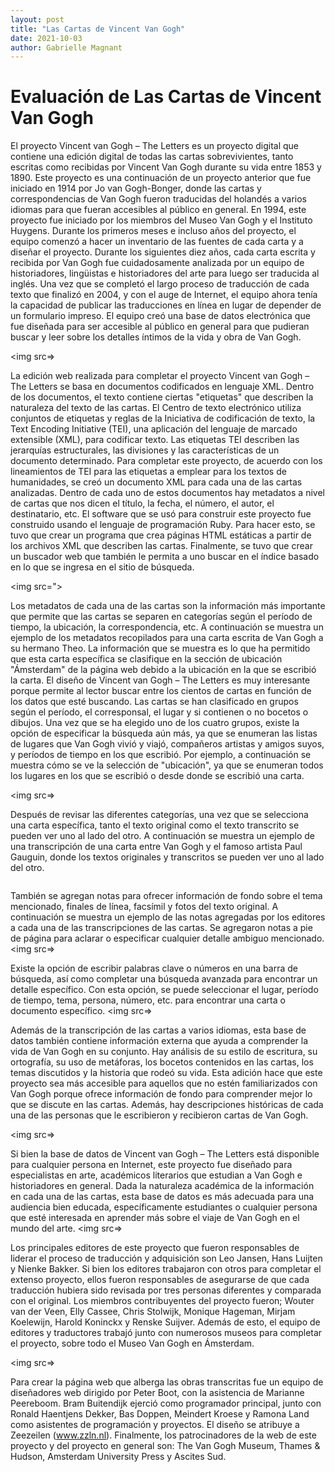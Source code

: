 ```yaml
---
layout: post
title: "Las Cartas de Vincent Van Gogh"
date: 2021-10-03
author: Gabrielle Magnant
---
```



# Evaluación de Las Cartas de Vincent Van Gogh
El proyecto Vincent van Gogh – The Letters es un proyecto digital que contiene una edición digital de todas las cartas sobrevivientes, tanto escritas como recibidas por Vincent Van Gogh durante su vida entre  1853 y 1890. Este proyecto es una continuación de un proyecto anterior que fue iniciado en 1914 por Jo van Gogh-Bonger, donde las cartas y correspondencias de Van Gogh fueron traducidas del holandés a varios idiomas para que fueran accesibles al público en general. En 1994, este proyecto fue iniciado por los miembros del Museo Van Gogh y el Instituto Huygens. Durante los primeros meses e incluso años del proyecto, el equipo comenzó a hacer un inventario de las fuentes de cada carta y a diseñar el proyecto. Durante los siguientes diez años, cada carta escrita y recibida por Van Gogh fue cuidadosamente analizada por un equipo de historiadores, lingüistas e historiadores del arte para luego ser traducida al inglés. Una vez que se completó el largo proceso de traducción de cada texto que finalizó en 2004, y con el auge de Internet, el equipo ahora tenía la capacidad de publicar las traducciones en línea en lugar de depender de un formulario impreso. El equipo creó una base de datos electrónica que fue diseñada para ser accesible al público en general para que pudieran buscar y leer sobre los detalles íntimos de la vida y obra de Van Gogh.
  
  <img src=>

La edición web realizada  para completar el proyecto Vincent van Gogh – The Letters se basa en documentos codificados en lenguaje XML. Dentro de los documentos, el texto contiene ciertas "etiquetas" que describen la naturaleza del  texto de las cartas. El Centro de texto electrónico utiliza conjuntos de etiquetas y reglas de la Iniciativa de codificación de texto, la Text Encoding Initiative (TEI), una aplicación del lenguaje de marcado extensible (XML), para codificar texto. Las etiquetas TEI describen las jerarquías estructurales, las divisiones y las características de un documento determinado. Para completar este proyecto, de acuerdo con los lineamientos de TEI para las etiquetas a emplear para los textos de humanidades, se creó un documento XML para cada una de las cartas analizadas. Dentro de cada uno de estos documentos hay metadatos a nivel de cartas que nos dicen el título, la fecha, el número, el autor, el destinatario, etc. El software que se usó para construir este proyecto fue construido usando el lenguaje de programación Ruby. Para hacer esto, se tuvo que crear un programa que crea páginas HTML estáticas a partir de los archivos XML que describen las cartas. Finalmente, se tuvo que crear un buscador web que también le permita a uno buscar en el índice basado en lo que se ingresa en el sitio de búsqueda.
  
  <img src=">
  
Los metadatos de cada una de las cartas son la información más importante que permite que las cartas se separen en categorías según el período de tiempo, la ubicación, la correspondencia, etc. A continuación se muestra un ejemplo de los metadatos recopilados para una carta escrita de Van Gogh a su hermano Theo. La información que se muestra es lo que ha permitido que esta carta específica se clasifique en la sección de ubicación "Ámsterdam" de la página web debido a la ubicación en la que se escribió la carta.
El diseño de Vincent van Gogh – The Letters es muy interesante porque permite al lector buscar entre los cientos de cartas en función de los datos que esté buscando. Las cartas se han clasificado en grupos según el período, el corresponsal, el lugar y si contienen o no bocetos o dibujos. Una vez que se ha elegido uno de los cuatro grupos, existe la opción de especificar la búsqueda aún más, ya que se enumeran las listas de lugares que Van Gogh vivió y viajó, compañeros artistas y amigos suyos, y períodos de tiempo en los que escribió. Por ejemplo, a continuación se muestra cómo se ve la selección de "ubicación", ya que se enumeran todos los lugares en los que se escribió o desde donde se escribió una carta.

<img src=>

Después de revisar las diferentes categorías, una vez que se selecciona una carta específica, tanto el texto original como el texto transcrito se pueden ver uno al lado del otro. A continuación se muestra un ejemplo de una transcripción de una carta entre Van Gogh y el famoso artista Paul Gauguin, donde los textos originales y transcritos se pueden ver uno al lado del otro.
  
  <img src>
  
También se agregan notas para ofrecer información de fondo sobre el tema mencionado, finales de línea, facsímil y fotos del texto original. A continuación se muestra un ejemplo de las notas agregadas por los editores a cada una de las transcripciones de las cartas. Se agregaron notas a pie de página para aclarar o especificar cualquier detalle ambiguo mencionado.
<img src=>

Existe la opción de escribir palabras clave o números en una barra de búsqueda, así como completar una búsqueda avanzada para encontrar un detalle específico. Con esta opción, se puede seleccionar el lugar, período de tiempo, tema, persona, número, etc. para encontrar una carta o documento específico.
<img src=>

Además de la transcripción de las cartas a varios idiomas, esta base de datos también contiene información externa que ayuda a comprender la vida de Van Gogh en su conjunto. Hay análisis de su estilo de escritura, su ortografía, su uso de metáforas, los bocetos contenidos en las cartas, los temas discutidos y la historia que rodeó su vida. Esta adición hace que este proyecto sea más accesible para aquellos que no estén familiarizados con Van Gogh porque ofrece información de fondo para comprender mejor lo que se discute en las cartas. Además, hay descripciones históricas de cada una de las personas que le escribieron y recibieron cartas de Van Gogh.

<img src=>

Si bien la base de datos de Vincent van Gogh – The Letters está disponible para cualquier persona en Internet, este proyecto fue diseñado para especialistas en arte, académicos literarios que estudian a Van Gogh e historiadores en general. Dada la naturaleza académica de la información en cada una de las cartas, esta base de datos es más adecuada para una audiencia bien educada, específicamente estudiantes o cualquier persona que esté interesada en aprender más sobre el viaje de Van Gogh en el mundo del arte.
<img src=>


Los principales editores de este proyecto que fueron responsables de liderar el proceso de traducción y adquisición son Leo Jansen, Hans Luijten y Nienke Bakker. Si bien los editores trabajaron con otros para completar el extenso proyecto, ellos fueron responsables de asegurarse de que cada traducción hubiera sido revisada por tres personas diferentes y comparada con el original. Los miembros contribuyentes del proyecto fueron; Wouter van der Veen, Elly Cassee, Chris Stolwijk, Monique Hageman, Mirjam Koelewijn, Harold Koninckx y Renske Suijver. Además de esto, el equipo de editores y traductores trabajó junto con numerosos museos para completar el proyecto, sobre todo el Museo Van Gogh en Ámsterdam.

<img src=>

Para crear la página web que alberga las obras transcritas fue un equipo de diseñadores web dirigido por Peter Boot, con la asistencia de Marianne Peereboom. Bram Buitendijk ejerció como programador principal, junto con Ronald Haentjens Dekker, Bas Doppen, Meindert Kroese y Ramona Land como asistentes de programación y proyectos. El diseño se atribuye a Zeezeilen (www.zzln.nl). Finalmente, los patrocinadores de la web de este proyecto y del proyecto en general son: The Van Gogh Museum, Thames & Hudson, Amsterdam University Press y Ascites Sud.
